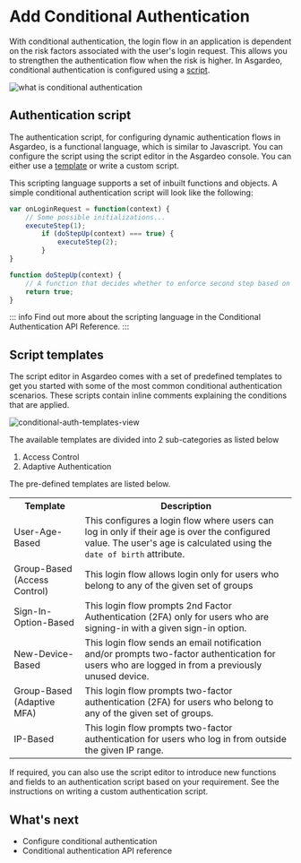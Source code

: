 # Add Conditional Authentication

With conditional authentication, the login flow in an application is dependent on the risk factors associated with the user's login request.
This allows you to strengthen the authentication flow when the risk is higher. In Asgardeo, conditional authentication is configured using a [script](#authentication-script).

<img class="borderless-img" :src="$withBase('/assets/img/guides/conditional-auth/conditional-auth-intro.png')" alt="what is conditional authentication">

## Authentication script

The authentication script, for configuring dynamic authentication flows in Asgardeo, is a functional language, which is similar to Javascript. You can configure the script using the script editor in the Asgardeo console. You can either use a [template](#script-templates) or <a :href="$withBase('/guides/conditional-auth/write-your-first-script/')">write a custom script</a>.

This scripting language supports a set of inbuilt <a :href ="$withBase('/references/conditional-auth/api-reference/#utility-functions')">functions</a> and <a :href ="$withBase('/references/conditional-auth/api-reference/#object-reference')">objects</a>. A simple conditional authentication script will look like the following:

```js
var onLoginRequest = function(context) {
    // Some possible initializations...
    executeStep(1);
        if (doStepUp(context) === true) { 
            executeStep(2);
        }
}

function doStepUp(context) {
    // A function that decides whether to enforce second step based on the request context.
    return true;
}
```

::: info
Find out more about the scripting language in the <a :href="$withBase('/references/conditional-auth/api-reference/')">Conditional Authentication API Reference</a>.
:::

## Script templates

The script editor in Asgardeo comes with a set of predefined templates to get you started with some of the most common conditional authentication scenarios. These scripts contain inline comments explaining the conditions that are applied.

<img :src="$withBase('/assets/img/guides/conditional-auth/conditional-auth-templates.png')" alt="conditional-auth-templates-view"><br>

<!--
You can define scripts that can consider the following evaluation criteria:

- User attributes
- User behavior
- Authentication Request Attributes
- Application attributes

You can define dynamic authentication flows that can perform actions similar to the following:

- Control the authentication step selection
- Change user attributes
- Send email notifications
- Redirect users to an error page etc. 

We will discuss the scenario that the template covers, the prerequisites, the
required parameters, the default authentication steps, and how you can try out the behavior of this template.
-->

The available templates are divided into 2 sub-categories as listed below
1. Access Control
2. Adaptive Authentication

The pre-defined templates are listed below. 

<table>
  <tr>
    <th>Template</th>
    <th>Description</th>
  </tr>
  <tr>
    <td><a :href="$withBase('/guides/conditional-auth/user-age-based-template/')">User-Age-Based</a></td>
    <td>This configures a login flow where users can log in only if their age is over the configured value. The user's age is calculated using the <code>date of birth</code> attribute.</td>
  </tr>
    <tr>
    <td><a :href="$withBase('/guides/conditional-auth/group-based-template-access-control/')">Group-Based (Access Control)</a></td>
    <td>This login flow allows login only for users who belong to any of the given set of groups</td>
  </tr>
  <tr>
    <td><a :href="$withBase('/guides/conditional-auth/sign-in-option-based-template/')">Sign-In-Option-Based</a></td>
    <td>This login flow prompts 2nd Factor Authentication (2FA) only for users who are signing-in with a given sign-in option.</td>
  </tr>
  <tr>
    <td><a :href="$withBase('/guides/conditional-auth/new-device-based-template/')">New-Device-Based</a></td>
    <td>This login flow sends an email notification and/or prompts two-factor authentication for users who are logged in from a previously unused device.</td>
  </tr>
    <tr>
    <td><a :href="$withBase('/guides/conditional-auth/group-based-template/')">Group-Based (Adaptive MFA)</a></td>
    <td>This login flow prompts two-factor authentication (2FA) for users who belong to any of the given set of groups.</td>
  </tr>
  <tr>
    <td><a :href="$withBase('/guides/conditional-auth/ip-based-template/')">IP-Based</a></td>
    <td>This login flow prompts two-factor authentication for users who log in from outside the given IP range.</td>
  </tr>
</table>

If required, you can also use the script editor to introduce new functions and fields to an authentication script based on your requirement. See the instructions on <a :href="$withBase('/guides/conditional-auth/write-your-first-script/')">writing a custom authentication script</a>. 

## What's next

* <a :href ="$withBase('/guides/conditional-auth/configure-conditional-auth/')">Configure conditional authentication</a>
* <a :href ="$withBase('/references/conditional-auth/api-reference/')">Conditional authentication API reference</a>